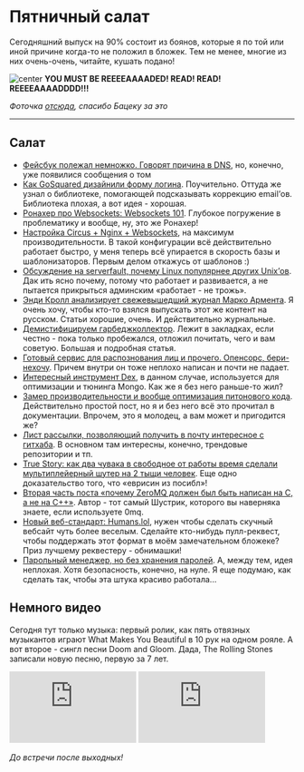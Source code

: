 # Пятничный салат

Сегодняшний выпуск на 90% состоит из боянов, которые я по той или иной причине когда-то не положил в бложек. Тем не менее, многие из них очень-очень, читайте, кушать подано!

![center](http://img-fotki.yandex.ru/get/6523/9320383.8/0_812df_a40aa41c_orig)
**YOU MUST BE REEEEAAAADED! READ! READ! REEEEAAAADDDD!!!**

*Фоточка [отсюда](https://twitter.com/bacek/statuses/253674117742592002), спасибо Бацеку за это*

-----

## Салат
* [Фейсбук полежал немножко. Говорят причина в DNS](http://thenextweb.com/facebook/2012/10/11/facebook-apparently-down-in-several-countries-worldwide-including-italy-germany-france-and-more/), но, конечно, уже появилися сообщения о том
* [Как GoSquared дизайнили форму логина](https://www.gosquared.com/blog/archives/3359). Поучительно. Оттуда же узнал о библиотеке, помогающей подсказывать коррекцию email’ов. Библиотека плохая, а вот идея - хорошая.
* [Ронахер про Websockets: Websockets 101](http://lucumr.pocoo.org/2012/9/24/websockets-101/). Глубокое погружение в проблематику и вообще, ну, это же Ронахер!
* [Настройка Circus + Nginx + Websockets](http://nathancahill.github.com/circus/), на максимум производительности. В такой конфигурации всё действительно работает быстро, у меня теперь всё упирается в скорость базы и шаблонизаторов. Первым делом откажусь от шаблонов :)
* [Обсуждение на serverfault, почему Linux популярнее других Unix’ов](http://serverfault.com/questions/36359/why-is-linux-more-popular-than-bsd). Дак ить ясно почему, потому что работает и развивается, а не пытается прикрыться админским «работает - не трожь».
* [Энди Кролл анализирует свежевышедший журнал Марко Армента](http://andycroll.com/2012/10/12/on-the-magazine/). Я очень хочу, чтобы кто-то взялся выпускать этот же контент на русском. Статьи хорошие, очень. И действительно журнальные.
* [Демистифицируем гарбеджколлектор](http://xtzgzorex.wordpress.com/2012/10/11/demystifying-garbage-collectors/). Лежит в закладках, если честно - пока только пробежался, отложил почитать, чего и вам советую. Большая и подробная статья.
* [Готовый сервис для распознования лиц и прочего. Опенсорс, бери-нехочу](https://github.com/globocom/remotecv/wiki). Причем внутри он тоже неплохо написан и почти не падает.
* [Интересный инструмент Dex](http://architects.dzone.com/articles/mongodb-performance-tuning-dex), в данном случае, используется для оптимизации и тюнинга Mongo. Как же я без него раньше-то жил?
* [Замер производительности и вообще оптимизация питонового кода](http://jiaaro.com/python-performance-the-easyish-way). Действительно простой пост, но я и без него всё это прочитал в документации. Впрочем, это я молодец, а вам может и пригодится же?
* [Лист рассылки, позволяющий получить в почту интересное с гитхаба](http://us5.campaign-archive2.com/home/?u=439aa16a39e4b10e0b65ff2ef&id=0b82fec5c2). В основном там интересны, конечно, трендовые репозитории и тп.
* [True Story: как два чувака в свободное от работы время сделали мультиплейерный шутер на 2 тыщи человек](http://www.redbull.co.uk/cs/Satellite/en_UK/Article/Just-Cause-2-Multiplayer-Behind-the-scenes-with-021243257915642). Еще одно доказательство того, что «еврисин из посибл»!
* [Вторая часть поста «почему ZeroMQ должен был быть написан на C, а не на C++»](http://www.250bpm.com/blog:8). Автор - тот самый Шустрик, которого вы наверняка знаете, если используете 0mq.
* [Новый веб-стандарт: Humans.lol](http://humanslol.org), нужен чтобы сделать скучный вебсайт чуть более веселым. Сделайте кто-нибудь пулл-реквест, чтобы поддержать этот формат в моём замечательном бложеке? Приз лучшему реквестеру - обнимашки!
* [Парольный менеджер, но без хранения паролей](https://gist.github.com/3334991). А, между тем, идея неплохая. Хотя безопасность, конечно, на нуле. Я еще подумаю, как сделать так, чтобы эта штука красиво работала...

## Немного видео
Сегодня тут только музыка: первый ролик, как пять отвязных музыкантов играют What Makes You Beautiful в 10 рук на одном рояле.  А вот второе - сингл песни Doom and Gloom. Дада, The Rolling Stones записали новую песню, первую за 7 лет.

<iframe width=224 height=126 src="http://www.youtube.com/embed/0VqTwnAuHws" frameborder="0" allowfullscreen></iframe>&nbsp;<iframe width=224 height=126 src="http://www.youtube.com/embed/rPFGWVKXxm0" frameborder="0" allowfullscreen></iframe>

*До встречи после выходных!*